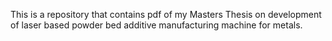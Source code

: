 This is a repository that contains pdf of my Masters Thesis on development of laser based powder bed additive manufacturing machine for metals.  
